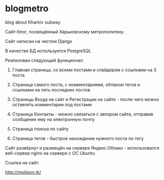 # blogmetro
blog about Kharkiv subway

Сайт-блог, посвящённый Харьковскому метрополитену.

Сайт написан на чистом Django

В качестве БД используется PostgreSQL

Реализован следующий функционал:

1) Главная страница, со всеми постами и слайдером с ссылками на 3 поста

2) Страница самого поста, с комментариями, облаком тегов и ссылками на пять последних постов

3) Страницы Входа на сайт и Регистрации на сайте - после чего можно оставлять комментарии под постами

4) Страница Контакты - можно связаться с автором сайта, отправив сообщение ему на электронную почту

5) Страница поиска по сайту

6) Страница тегов - быстрое нахождение нужного поста по тегу

Сайт развёрнут и размещён на сервере Яндекс.Облако - использовался веб-сервер nginx на сервере с ОС Ubuntu

Ссылка на сайт:

http://mpilipov.tk/
